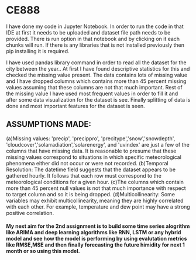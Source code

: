 # CE888
I have done my code in Jupyter Notebook. In order to run the code in that IDE at first it needs to be uploaded and dataset file path needs to be provided. There is run option in that notebook and by clicking on it each chunks will run. If there is any libraries that is not installed previously then pip installing it is required.

I have used pandas library command in order to read all the dataset for the city between the year.. At first I have found descriptive statistics for this and checked the missing value present. The data contains lots of missing value and I have dropped columns which contains more than 45 percent missing values assuming that these columns are not that much important. Rest of the missing value I have used most frequent values in order to fill it and after some data visualization for the dataset is see. Finally splitting of data is done and most important features for the dataset is seen.



## ASSUMPTIONS MADE:
(a)Missing values: 'precip', 'precippro', 'precitype','snow','snowdepth', 'cloudcover','solarradiation','solarenergy', and 'uvindex' are just a few of the columns that have missing data. It is reasonable to presume that these missing values correspond to situations in which specific meteorological phenomena either did not occur or were not recorded.
(b)Temporal Resolution: The datetime field suggests that the dataset appears to be gathered hourly. It follows that each row must correspond to the meteorological conditions for a given hour.
(c)The columns which contain more than 45 percent null values is not that much importance with respect to target column and so it is being dropped.
(d)Multicollinearity: Some variables may exhibit multicollinearity, meaning they are highly correlated with each other. For example, temperature and dew point may have a strong positive correlation.

#### My next aim for the 2nd assignment is to build some time series alogrithm like ARIMA and deep learning algorithms like RNN, LSTM or any hybrid model and see how the model is performing by using evalutation metrics like RMSE,MSE and then finally forecasting the future himidity for next 1 month or so using this model.
